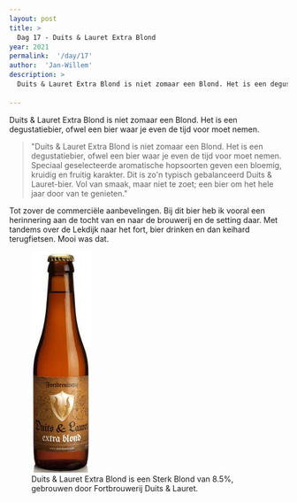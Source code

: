 ```yaml
---
layout: post
title: >
  Dag 17 - Duits & Lauret Extra Blond
year: 2021
permalink:  '/day/17'
author:  'Jan-Willem'
description: >
  Duits & Lauret Extra Blond is niet zomaar een Blond. Het is een degustatiebier, ofwel een bier waar je even de tijd voor moet nemen. 

---
```

<p class='intro'><span class='dropcap'>D</span>uits & Lauret Extra Blond is niet zomaar een Blond. Het is een degustatiebier, ofwel een bier waar je even de tijd voor moet nemen. 
</p>

> "Duits & Lauret Extra Blond is niet zomaar een Blond. Het is een degustatiebier, ofwel een bier waar je even de tijd voor moet nemen. Speciaal geselecteerde aromatische hopsoorten geven een bloemig, kruidig en fruitig karakter. Dit is zo'n typisch gebalanceerd Duits & Lauret-bier. Vol van smaak, maar niet te zoet; een bier om het hele jaar door van te genieten." 

Tot zover de commerciële aanbevelingen. Bij dit bier heb ik vooral een herinnering aan de tocht van en naar de brouwerij en de setting daar. Met tandems over de Lekdijk naar het fort, bier drinken en dan keihard terugfietsen. Mooi was dat.

<figure><img src='/assets/img/beer_2021-12-17.jpg' alt=''/> <figcaption>Duits & Lauret Extra Blond is een Sterk Blond van 8.5%, gebrouwen door Fortbrouwerij Duits & Lauret.</figcaption></figure>
